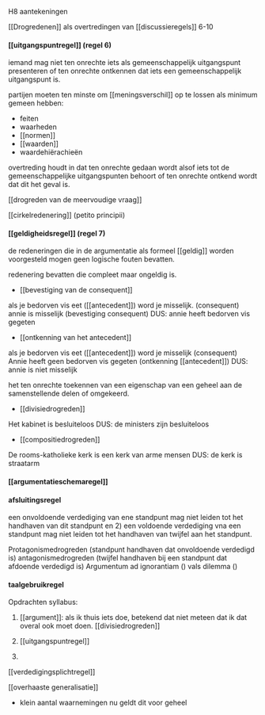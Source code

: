 H8 aantekeningen

[[Drogredenen]] als overtredingen van [[discussieregels]] 6-10



#### [[uitgangspuntregel]] (regel 6)
iemand mag niet ten onrechte iets als gemeenschappelijk uitgangspunt presenteren of ten onrechte ontkennen dat iets een gemeenschappelijk uitgangspunt is.

partijen moeten ten minste om [[meningsverschil]] op te lossen als minimum gemeen hebben:
- feiten
- waarheden
- [[normen]]
- [[waarden]]
- waardehiërachieën

overtreding houdt in dat ten onrechte gedaan wordt alsof iets tot de gemeenschappelijke uitgangspunten behoort of ten onrechte ontkend wordt dat dit het geval is. 

[[drogreden van de meervoudige vraag]]

[[cirkelredenering]] (petito principii)

#### [[geldigheidsregel]] (regel 7)

de redeneringen die in de argumentatie als formeel [[geldig]] worden voorgesteld mogen geen logische fouten bevatten.

redenering bevatten die compleet maar ongeldig is.

- [[bevestiging van de consequent]]

als je bedorven vis eet ([[antecedent]]) word je misselijk. 
(consequent)
annie is misselijk (bevestiging consequent)
DUS: annie heeft bedorven vis gegeten

- [[ontkenning van het antecedent]]

als je bedorven vis eet ([[antecedent]]) word je misselijk
(consequent)
Annie heeft geen bedorven vis gegeten (ontkenning [[antecedent]])
DUS: annie is niet misselijk


het ten onrechte toekennen van een eigenschap van een geheel aan de samenstellende delen of omgekeerd. 
- [[divisiedrogreden]]

Het kabinet is besluiteloos
DUS: de ministers zijn besluiteloos

- [[compositiedrogreden]]

De rooms-katholieke kerk is een kerk van arme mensen
DUS: de kerk is straatarm

#### [[argumentatieschemaregel]]
#### afsluitingsregel
een onvoldoende verdediging van ene standpunt mag niet leiden tot het handhaven van dit standpunt en 2) een voldoende verdediging vna een standpunt mag niet leiden tot het handhaven van twijfel aan het standpunt.

Protagonismedrogreden (standpunt handhaven dat onvoldoende verdedigd is)
antagonismedrogreden (twijfel handhaven bij een standpunt dat afdoende verdedigd is)
Argumentum ad ignorantiam ()
vals dilemma ()



#### taalgebruikregel




Opdrachten syllabus:
1. [[argument]]: als ik thuis iets doe, betekend dat niet meteen dat ik dat overal ook moet doen.
[[divisiedrogreden]]

2. [[uitgangspuntregel]]

8. 









[[verdedigingsplichtregel]]



[[overhaaste generalisatie]]
- klein aantal waarnemingen nu geldt dit voor geheel










